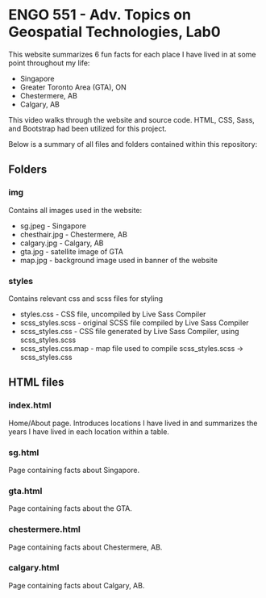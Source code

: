 # ENGO 551 - Adv. Topics on Geospatial Technologies, Lab0

This website summarizes 6 fun facts for each place I have lived in at some point throughout my life:
- Singapore
- Greater Toronto Area (GTA), ON
- Chestermere, AB
- Calgary, AB

This video walks through the website and source code. HTML, CSS, Sass, and Bootstrap had been utilized for this project. 

Below is a summary of all files and folders contained within this repository:

## Folders
### img
Contains all images used in the website:
- sg.jpeg - Singapore
- chesthair.jpg - Chestermere, AB
- calgary.jpg - Calgary, AB
- gta.jpg - satellite image of GTA
- map.jpg - background image used in banner of the website

### styles 
Contains relevant css and scss files for styling
- styles.css - CSS file, uncompiled by Live Sass Compiler
- scss_styles.scss - original SCSS file compiled by Live Sass Compiler
- scss_styles.css - CSS file generated by Live Sass Compiler, using scss_styles.scss
- scss_styles.css.map - map file used to compile scss_styles.scss -> scss_styles.css

## HTML files
### index.html
Home/About page. Introduces locations I have lived in and summarizes the years I have lived in each location within a table.

### sg.html
Page containing facts about Singapore.

### gta.html
Page containing facts about the GTA.

### chestermere.html
Page containing facts about Chestermere, AB.

### calgary.html
Page containing facts about Calgary, AB.